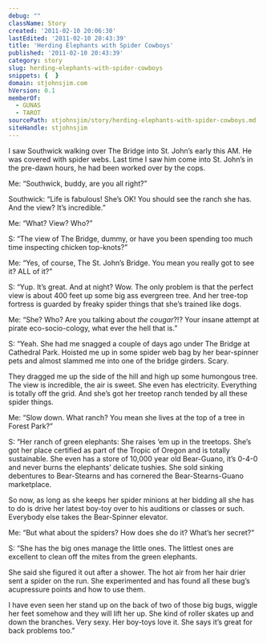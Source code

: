 ```yaml
---
debug: ""
className: Story
created: '2011-02-10 20:06:30'
lastEdited: '2011-02-10 20:43:39'
title: 'Herding Elephants with Spider Cowboys'
published: '2011-02-10 20:43:39'
category: story
slug: herding-elephants-with-spider-cowboys
snippets: {  }
domain: stjohnsjim.com
hVersion: 0.1
memberOf:
  - GUNAS
  - TAROT
sourcePath: stjohnsjim/story/herding-elephants-with-spider-cowboys.md
siteHandle: stjohnsjim
---
```

I saw Southwick walking over The Bridge into St. John&rsquo;s early this AM. He was covered with spider webs. Last time I saw him come into St. John&rsquo;s in the pre-dawn hours, he had been worked over by the cops.

Me: &ldquo;Southwick, buddy, are you all right?&rdquo;

Southwick: &ldquo;Life is fabulous! She&rsquo;s OK! You should see the ranch she has. And the view? It&rsquo;s incredible.&rdquo;

Me: &ldquo;What? View? Who?&rdquo;

S: &ldquo;The view of The Bridge, dummy, or have you been spending too much time inspecting chicken top-knots?&rdquo;

Me: &ldquo;Yes, of course, The St. John&rsquo;s Bridge. You mean you really got to see it? ALL of it?&rdquo;

S: &ldquo;Yup. It&rsquo;s great. And at night? Wow. The only problem is that the perfect view is about 400 feet up some big ass evergreen tree. And her tree-top fortress is guarded by freaky spider things that she&rsquo;s trained like dogs.

Me: &ldquo;She? Who? Are you talking about _the cougar_?!? Your insane attempt at pirate eco-socio-cology, what ever the hell that is.&rdquo;

S: &ldquo;Yeah. She had me snagged a couple of days ago under The Bridge at Cathedral Park. Hoisted me up in some spider web bag by her bear-spinner pets and almost slammed me into one of the bridge girders. Scary.

They dragged me up the side of the hill and high up some humongous tree. The view is incredible, the air is sweet. She even has electricity. Everything is totally off the grid. And she&rsquo;s got her treetop ranch tended by all these spider things.

Me: &ldquo;Slow down. What ranch? You mean she lives at the top of a tree in Forest Park?&rdquo;

S: &ldquo;Her ranch of green elephants: She raises &lsquo;em up in the treetops. She&rsquo;s got her place certified as part of the Tropic of Oregon and is totally sustainable. She even has a store of 10,000 year old Bear-Guano, it&rsquo;s 0-4-0 and never burns the elephants&rsquo; delicate tushies. She sold sinking debentures to Bear-Stearns and has cornered the Bear-Stearns-Guano marketplace.

So now, as long as she keeps her spider minions at her bidding all she has to do is drive her latest boy-toy over to his auditions or classes or such. Everybody else takes the Bear-Spinner elevator.

Me: &ldquo;But what about the spiders? How does she do it? What&rsquo;s her secret?&rdquo;

S: &ldquo;She has the big ones manage the little ones. The littlest ones are excellent to clean off the mites from the green elephants.

She said she figured it out after a shower. The hot air from her hair drier sent a spider on the run. She experimented and has found all these bug&rsquo;s acupressure points and how to use them.

I have even seen her stand up on the back of two of those big bugs, wiggle her feet somehow and they will lift her up. She kind of roller skates up and down the branches. Very sexy. Her boy-toys love it. She says it&rsquo;s great for back problems too.&rdquo;

